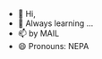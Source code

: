 - 👋 Hi,
- 🌱 Always learning ...
- 📫 by MAIL
- 😄 Pronouns: NEPA

<!---
NEPA369/NEPA369 is a ✨ special ✨ repository because its `README.md` (this file) appears on your GitHub profile.
You can click the Preview link to take a look at your changes.
--->

